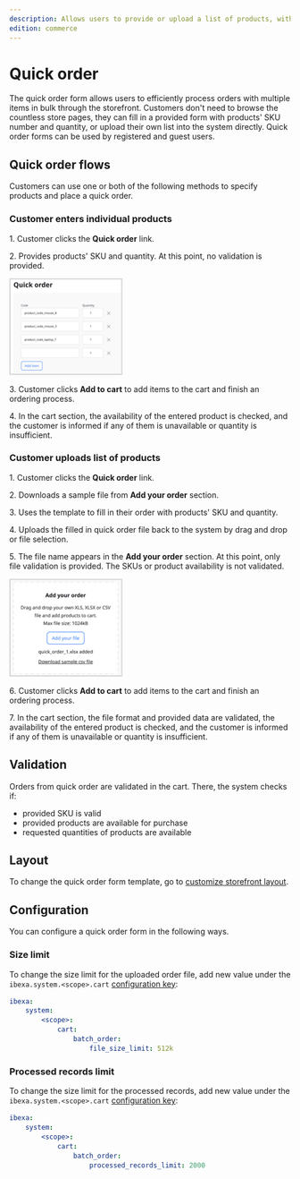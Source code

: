 ```yaml
---
description: Allows users to provide or upload a list of products, with their quantities, intended for purchase.
edition: commerce
---
```


# Quick order

The quick order form allows users to efficiently process orders with multiple items in bulk through the storefront.
Customers don't need to browse the countless store pages, they can fill in a provided form with products' SKU number and quantity, or upload their own list into the system directly.
Quick order forms can be used by registered and guest users.

## Quick order flows

Customers can use one or both of the following methods to specify products and place a quick order.

### Customer enters individual products

1\. Customer clicks the **Quick order** link.

2\. Provides products' SKU and quantity. At this point, no validation is provided.

![Customer enters individual products](img/quick_order_list.png) 

3\. Customer clicks **Add to cart** to add items to the cart and finish an ordering process.

4\. In the cart section, the availability of the entered product is checked, and the customer is informed if any of them is unavailable or quantity is insufficient.

### Customer uploads list of products

1\. Customer clicks the **Quick order** link.

2\. Downloads a sample file from **Add your order** section.

3\. Uses the template to fill in their order with products' SKU and quantity. 

4\. Uploads the filled in quick order file back to the system by drag and drop or file selection.

5\. The file name appears in the **Add your order** section. At this point, only file validation is provided. The SKUs or product availability is not validated.

![Customer uploads list of products](img/quick_order_add_order.png)

6\. Customer clicks **Add to cart** to add items to the cart and finish an ordering process. 

7\. In the cart section, the file format and provided data are validated, the availability of the entered product is checked, and the customer is informed if any of them is unavailable or quantity is insufficient.

## Validation

Orders from quick order are validated in the cart.
There, the system checks if:

- provided SKU is valid
- provided products are available for purchase
- requested quantities of products are available

## Layout

To change the quick order form template, go to [customize storefront layout](customize_storefront_layout.md).

## Configuration

You can configure a quick order form in the following ways.

### Size limit

To change the size limit for the uploaded order file, add new value under the `ibexa.system.<scope>.cart` [configuration key](configuration.md#configuration-files):

```yaml
ibexa:
    system:
        <scope>:
            cart:
                batch_order:
                    file_size_limit: 512k
```

### Processed records limit

To change the size limit for the processed records, add new value under the `ibexa.system.<scope>.cart` [configuration key](configuration.md#configuration-files):

```yaml
ibexa:
    system:
        <scope>:
            cart:
                batch_order:
                    processed_records_limit: 2000
```

